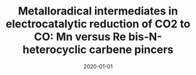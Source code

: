 ---
title: "Metalloradical intermediates in electrocatalytic reduction of CO2 to CO: Mn versus Re bis-N-heterocyclic carbene pincers"
collection: publications
category: manuscripts
permalink: /publication/2020-01-01-metalloradical-intermediates
excerpt: 'A comparative study of Manganese (Mn) and Rhenium (Re) pincer complexes, investigating the role of metalloradical intermediates in the electrocatalytic reduction of CO2 to CO.'
date: 2020-01-01
venue: 'Dalton Transactions'
paperurl: '#'
citation: 'Myren, T. H. T., Alherz, A., Stinson, T. A., Huntzinger, C. G., Lama, B., Musgrave, C. B., et al. (2020). &quot;Metalloradical intermediates in electrocatalytic reduction of CO2 to CO: Mn versus Re bis-N-heterocyclic carbene pincers.&quot; <i>Dalton Transactions</i>.'
---